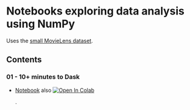# Notebooks exploring data analysis using NumPy    

Uses the [small MovieLens dataset](https://grouplens.org/datasets/movielens/#:~:text=Small%3A%20100%2C000%20ratings%20and%203%2C600%20tag%20applications). 

## Contents

### 01 - 10+ minutes to Dask
* [Notebook](https://github.com/shauryashaurya/learn-data-munging/blob/main/04-Dask/01.01-10%2B-minutes-to-dask.ipynb) also [![Open In Colab](https://colab.research.google.com/assets/colab-badge.svg)](https://colab.research.google.com/github/shauryashaurya/learn-data-munging/blob/main/04-Dask/01.01-10%2B-minutes-to-dask.ipynb)  
  

  .